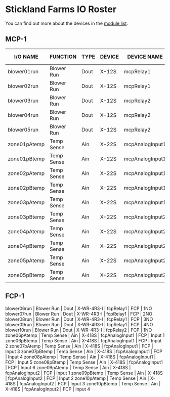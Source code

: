 # Stickland Farms IO Roster

You can find out more about the devices in the [module list][readme].

[readme]: README.md

## MCP-1
I/O NAME      | FUNCTION        | TYPE   | DEVICE     | DEVICE NAME        | LOCATION | TERMINAL #
------------- | --------------- | ------ | ---------- | ------------------ | -------- | ----------
blower01run   | Blower Run      | Dout   | X-12S      | mcpRelay1          | MCP      | 1NO
blower02run   | Blower Run      | Dout   | X-12S      | mcpRelay1          | MCP      | 2NO
blower03run   | Blower Run      | Dout   | X-12S      | mcpRelay2          | MCP      | 3NO
blower04run   | Blower Run      | Dout   | X-12S      | mcpRelay2          | MCP      | 4NO
blower05run   | Blower Run      | Dout   | X-12S      | mcpRelay2          | MCP      | 5NO
zone01pAtemp  | Temp Sense      | Ain    | X-22S      | mcpAnalogInput1    | MCP      | Input 1
zone01pBtemp  | Temp Sense      | Ain    | X-22S      | mcpAnalogInput1    | MCP      | Input 2
zone02pAtemp  | Temp Sense      | Ain    | X-22S      | mcpAnalogInput1    | MCP      | Input 3
zone02pBtemp  | Temp Sense      | Ain    | X-22S      | mcpAnalogInput1    | MCP      | Input 4
zone03pAtemp  | Temp Sense      | Ain    | X-22S      | mcpAnalogInput1    | MCP      | Input 5
zone03pBtemp  | Temp Sense      | Ain    | X-22S      | mcpAnalogInput2    | MCP      | Input 1
zone04pAtemp  | Temp Sense      | Ain    | X-22S      | mcpAnalogInput2    | MCP      | Input 2
zone04pBtemp  | Temp Sense      | Ain    | X-22S      | mcpAnalogInput2    | MCP      | Input 3
zone05pAtemp  | Temp Sense      | Ain    | X-22S      | mcpAnalogInput2    | MCP      | Input 4
zone05pBtemp  | Temp Sense      | Ain    | X-22S      | mcpAnalogInput2    | MCP      | Input 5

## FCP-1
blower06run   | Blower Run      | Dout   | X-WR-4R3-I | fcpRelay1          | FCP      | 1NO
blower07run   | Blower Run      | Dout   | X-WR-4R3-I | fcpRelay1          | FCP      | 2NO
blower08run   | Blower Run      | Dout   | X-WR-4R3-I | fcpRelay1          | FCP      | 3NO
blower09run   | Blower Run      | Dout   | X-WR-4R3-I | fcpRelay1          | FCP      | 4NO
blower10run   | Blower Run      | Dout   | X-WR-4R3-I | fcpRelay2          | FCP      | 1NO
zone06pAtemp  | Temp Sense      | Ain    | X-418S     | fcpAnalogInput1    | FCP      | Input 1
zone06pBtemp  | Temp Sense      | Ain    | X-418S     | fcpAnalogInput1    | FCP      | Input 2
zone07pAtemp  | Temp Sense      | Ain    | X-418S     | fcpAnalogInput1    | FCP      | Input 3
zone07pBtemp  | Temp Sense      | Ain    | X-418S     | fcpAnalogInput1    | FCP      | Input 4
zone08pAtemp  | Temp Sense      | Ain    | X-418S     | fcpAnalogInput1    | FCP      | Input 5
zone08pBtemp  | Temp Sense      | Ain    | X-418S     | fcpAnalogInput1    | FCP      | Input 6
zone09pAtemp  | Temp Sense      | Ain    | X-418S     | fcpAnalogInput2    | FCP      | Input 1
zone09pBtemp  | Temp Sense      | Ain    | X-418S     | fcpAnalogInput2    | FCP      | Input 2
zone10pAtemp  | Temp Sense      | Ain    | X-418S     | fcpAnalogInput2    | FCP      | Input 3
zone10pBtemp  | Temp Sense      | Ain    | X-418S     | fcpAnalogInput2    | FCP      | Input 4
